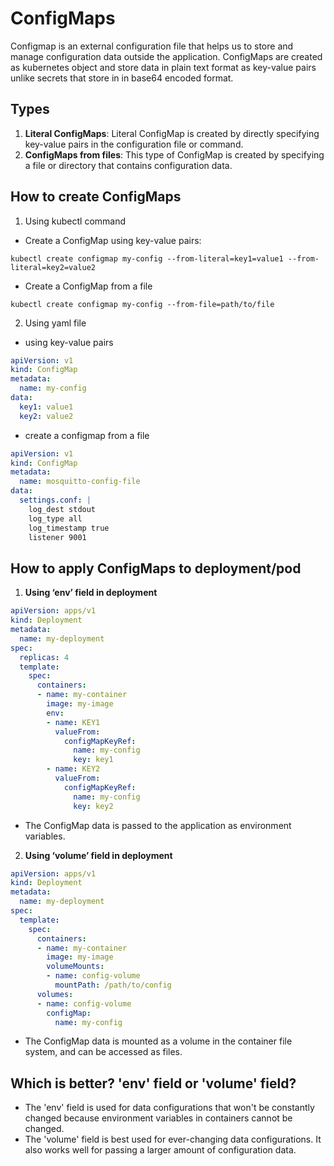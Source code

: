 
# ConfigMaps

Configmap is an external configuration file that helps us to store and manage configuration data outside the application. ConfigMaps are created as kubernetes object and store data in plain text format as key-value pairs unlike secrets that store in in base64 encoded format.




## Types
1. **Literal ConfigMaps**: Literal ConfigMap is created by directly specifying key-value pairs in the configuration file or command.
2. **ConfigMaps from files**: This type of ConfigMap is created by specifying a file or directory that contains configuration data.

## How to create ConfigMaps
1. Using kubectl command
- Create a ConfigMap using key-value pairs:
```
kubectl create configmap my-config --from-literal=key1=value1 --from-literal=key2=value2
```
- Create a ConfigMap from a file
```
kubectl create configmap my-config --from-file=path/to/file
```
2. Using yaml file
- using key-value pairs
```yaml
apiVersion: v1
kind: ConfigMap
metadata:
  name: my-config
data:
  key1: value1
  key2: value2
```
- create a configmap from a file
```yaml
apiVersion: v1
kind: ConfigMap
metadata:
  name: mosquitto-config-file
data:
  settings.conf: |
    log_dest stdout
    log_type all
    log_timestamp true
    listener 9001
```


## How to apply ConfigMaps to deployment/pod
1. **Using ‘env’ field in deployment**
```yaml
apiVersion: apps/v1
kind: Deployment
metadata:
  name: my-deployment
spec:
  replicas: 4
  template:
    spec:
      containers:
      - name: my-container
        image: my-image
        env:
        - name: KEY1
          valueFrom:
            configMapKeyRef:
              name: my-config
              key: key1
        - name: KEY2
          valueFrom:
            configMapKeyRef:
              name: my-config
              key: key2
```
- The ConfigMap data is passed to the application as environment variables.
2. **Using ‘volume’ field in deployment**
```yaml
apiVersion: apps/v1
kind: Deployment
metadata:
  name: my-deployment
spec:
  template:
    spec:
      containers:
      - name: my-container
        image: my-image
        volumeMounts:
        - name: config-volume
          mountPath: /path/to/config
      volumes:
      - name: config-volume
        configMap:
          name: my-config
```
- The ConfigMap data is mounted as a volume in the container file system, and can be accessed as files.

## Which is better? 'env' field or 'volume' field?
- The 'env' field is used for data configurations that won't be constantly changed because environment variables in containers cannot be changed.
- The 'volume' field is best used for ever-changing data configurations. It also works well for passing a larger amount of configuration data.